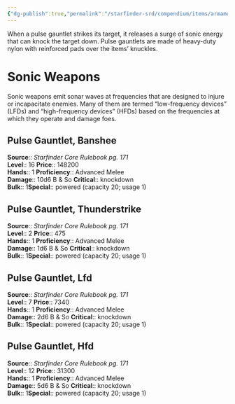 ```yaml
---
{"dg-publish":true,"permalink":"/starfinder-srd/compendium/items/armaments/advanced-melee/one-handed-advanced-melee/pulse-gauntlet/"}
---
```


When a pulse gauntlet strikes its target, it releases a surge of sonic energy that can knock the target down. Pulse gauntlets are made of heavy-duty nylon with reinforced pads over the items’ knuckles.

# Sonic Weapons

Sonic weapons emit sonar waves at frequencies that are designed to injure or incapacitate enemies. Many of them are termed “low-frequency devices” (LFDs) and “high-frequency devices” (HFDs) based on the frequencies at which they operate and damage foes.  

## Pulse Gauntlet, Banshee

**Source**:: _Starfinder Core Rulebook pg. 171_  
**Level**:: 16
**Price**:: 148200  
**Hands**:: 1
**Proficiency**:: Advanced Melee  
**Damage**:: 10d6 B & So
**Critical**:: knockdown  
**Bulk**:: 1**Special**:: powered (capacity 20; usage 1)

## Pulse Gauntlet, Thunderstrike

**Source**:: _Starfinder Core Rulebook pg. 171_  
**Level**:: 2
**Price**:: 475  
**Hands**:: 1
**Proficiency**:: Advanced Melee  
**Damage**:: 1d6 B & So
**Critical**:: knockdown  
**Bulk**:: 1**Special**:: powered (capacity 20; usage 1)

## Pulse Gauntlet, Lfd

**Source**:: _Starfinder Core Rulebook pg. 171_  
**Level**:: 7
**Price**:: 7340  
**Hands**:: 1
**Proficiency**:: Advanced Melee  
**Damage**:: 2d6 B & So
**Critical**:: knockdown  
**Bulk**:: 1**Special**:: powered (capacity 20; usage 1)

## Pulse Gauntlet, Hfd

**Source**:: _Starfinder Core Rulebook pg. 171_  
**Level**:: 12
**Price**:: 31300  
**Hands**:: 1
**Proficiency**:: Advanced Melee  
**Damage**:: 5d6 B & So
**Critical**:: knockdown  
**Bulk**:: 1**Special**:: powered (capacity 20; usage 1)

